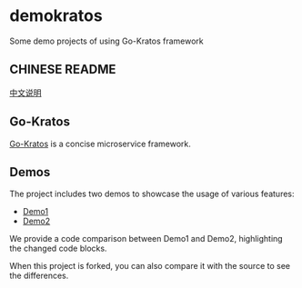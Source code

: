 # demokratos
Some demo projects of using Go-Kratos framework

## CHINESE README
[中文说明](README.zh.md)

## Go-Kratos
[Go-Kratos](https://go-kratos.dev) is a concise microservice framework.

## Demos

The project includes two demos to showcase the usage of various features:

- [Demo1](demo1/go-kratos-demo)
- [Demo2](demo2/go-kratos-demo)

We provide a code comparison between Demo1 and Demo2, highlighting the changed code blocks. 

When this project is forked, you can also compare it with the source to see the differences.

